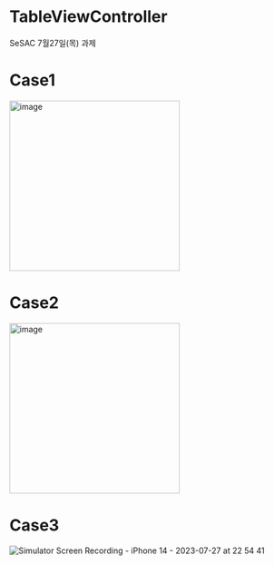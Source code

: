 # TableViewController
SeSAC 7월27일(목) 과제

# Case1
<img width="300" alt="image" src="https://github.com/Jimmy-Jung/TableView/assets/115251866/fb06336e-827d-4434-94ce-690e86729812">




# Case2
<img width="300" alt="image" src="https://github.com/Jimmy-Jung/TableView/assets/115251866/8cbed24e-82c0-4f0f-9d3f-76be01559e93">


# Case3

![Simulator Screen Recording - iPhone 14 - 2023-07-27 at 22 54 41](https://github.com/Jimmy-Jung/TableView/assets/115251866/279dcb17-a067-40f4-b050-4ce9e1caea75)
